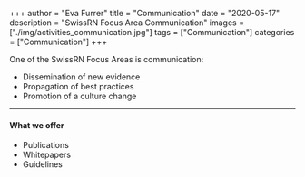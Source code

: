 +++
author = "Eva Furrer"
title = "Communication"
date = "2020-05-17"
description = "SwissRN Focus Area Communication"
images  = ["./img/activities_communication.jpg"]
tags = ["Communication"]
categories = ["Communication"]
+++

One of the SwissRN Focus Areas is communication:

* Dissemination of new evidence
* Propagation of best practices
* Promotion of a culture change
---

#### What we offer

* Publications
* Whitepapers
* Guidelines
